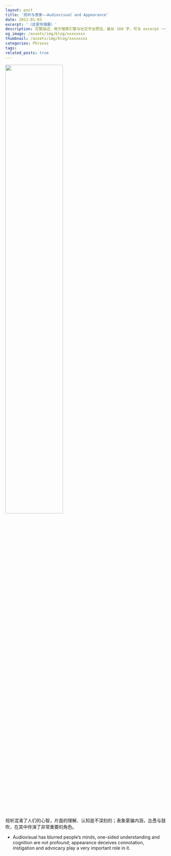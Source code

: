 ```yaml
---
layout: post
title: '视听与表象——Audiovisual and Appearance'
date: 2011-01-03
excerpt: '（这里写摘要）'
description: 完整描述，用于搜索引擎与社交平台预览，最长 160 字，可与 excerpt 一致
og_image: /assets/img/blog/xxxxxxxx
thumbnail: /assets/img/blog/xxxxxxxx
categories: Phrases
tags: 
related_posts: true
---
```


<img src="{{ '/assets/img/blog/xxxxxxxx' | relative_url }}" style="width:60%;">

视听混淆了人们的心智，片面的理解、认知是不深刻的；表象蒙骗内涵，怂恿与鼓吹，在其中伴演了非常重要的角色。

- Audiovisual has blurred people’s minds, one-sided understanding and cognition are not profound; appearance deceives connotation, instigation and advocacy play a very important role in it.